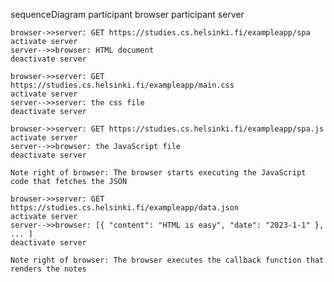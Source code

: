 sequenceDiagram
    participant browser
    participant server

    browser->>server: GET https://studies.cs.helsinki.fi/exampleapp/spa
    activate server
    server-->>browser: HTML document
    deactivate server    

    browser->>server: GET https://studies.cs.helsinki.fi/exampleapp/main.css
    activate server
    server-->>server: the css file
    deactivate server 

    browser->>server: GET https://studies.cs.helsinki.fi/exampleapp/spa.js
    activate server    
    server-->>browser: the JavaScript file
    deactivate server

    Note right of browser: The browser starts executing the JavaScript code that fetches the JSON

    browser->>server: GET https://studies.cs.helsinki.fi/exampleapp/data.json
    activate server
    server-->>browser: [{ "content": "HTML is easy", "date": "2023-1-1" }, ... ]
    deactivate server

    Note right of browser: The browser executes the callback function that renders the notes